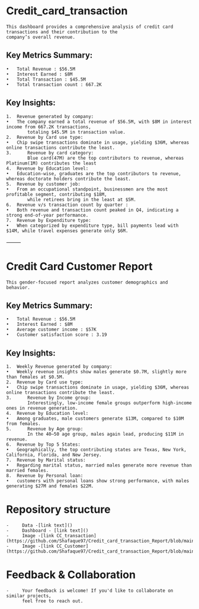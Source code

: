 # Credit_card_transaction
    This dashboard provides a comprehensive analysis of credit card transactions and their contribution to the 
    company’s overall revenue. 
    
## Key Metrics Summary:
	•	Total Revenue : $56.5M
	•	Interest Earned : $8M
	•	Total Transaction : $45.5M 
	•	Total transaction count : 667.2K 

 
## Key Insights:
	1.	Revenue generated by company:
	•	The company earned a total revenue of $56.5M, with $8M in interest income from 667.2K transactions, 
            totaling $45.5M in transaction value.
	2.	Revenue by Card use type:
	•	Chip swipe transactions dominate in usage, yielding $36M, whereas online transactions contribute the least. 
    3.      Revenue by card category:
	        Blue card(47M) are the top contributors to revenue, whereas Platinum(1M) contributes the least
	4.	Revenue by Education level:
	•	Education-wise, graduates are the top contributors to revenue, whereas doctorate holders contribute the least. 
	5.	Revenue by customer job:
	•	From an occupational standpoint, businessmen are the most profitable segment, contributing $18M, 
            while retirees bring in the least at $5M.  
	6.	Revenue v/s transaction count by quarter :
	•	Both revenue and transaction count peaked in Q4, indicating a strong end-of-year performance.
	7.	Revenue by Expenditure type:
	•	When categorized by expenditure type, bill payments lead with $14M, while travel expenses generate only $6M.
    

⸻

# Credit Card Customer Report

    This gender-focused report analyzes customer demographics and behavior. 

## Key Metrics Summary:
	•	Total Revenue : $56.5M
	•	Interest Earned : $8M
	•	Average customer income : $57K 
	•	Customer satisfaction score : 3.19 

## Key Insights:
	1.	Weekly Revenue generated by company:
	•	Weekly revenue insights show males generate $0.7M, slightly more than females at $0.5M.
	2.	Revenue by Card use type:
	•	Chip swipe transactions dominate in usage, yielding $36M, whereas online transactions contribute the least. 
    3.      Revenue by Income group:
	        Interestingly, low-income female groups outperform high-income ones in revenue generation.    
	4.	Revenue by Education level:
	•	Among graduates, male customers generate $13M, compared to $10M from females.
    5.      Revenue by Age group:
	        In the 40–50 age group, males again lead, producing $11M in revenue.
	6.	Revenue by Top 5 States:
	•	Geographically, the top contributing states are Texas, New York, California, Florida, and New Jersey.
	7.	Revenue by Marital status:
	•	Regarding marital status, married males generate more revenue than married females.
	8.	Revenue by Personal loan:
	•	customers with personal loans show strong performance, with males generating $27M and females $22M.


 # Repository structure
    -     Data -[link text]()
    -     Dashboard - [link text]()
    -     Image -[link CC_transaction](https://github.com/Shafaque97/Credit_card_transaction_Report/blob/main/Credit%20card%20Transaction%20Report%20Image.png)
    -     Image -[link CC_Customer](https://github.com/Shafaque97/Credit_card_transaction_Report/blob/main/Credit%20card%20Customer%20Report%20Image.png)
# Feedback & Collaboration
    -     Your feedback is welcome! If you'd like to collaborate on similar projects,   
          feel free to reach out.

    
